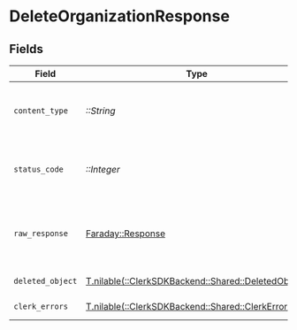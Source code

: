 # DeleteOrganizationResponse


## Fields

| Field                                                                                       | Type                                                                                        | Required                                                                                    | Description                                                                                 |
| ------------------------------------------------------------------------------------------- | ------------------------------------------------------------------------------------------- | ------------------------------------------------------------------------------------------- | ------------------------------------------------------------------------------------------- |
| `content_type`                                                                              | *::String*                                                                                  | :heavy_check_mark:                                                                          | HTTP response content type for this operation                                               |
| `status_code`                                                                               | *::Integer*                                                                                 | :heavy_check_mark:                                                                          | HTTP response status code for this operation                                                |
| `raw_response`                                                                              | [Faraday::Response](https://www.rubydoc.info/gems/faraday/Faraday/Response)                 | :heavy_check_mark:                                                                          | Raw HTTP response; suitable for custom response parsing                                     |
| `deleted_object`                                                                            | [T.nilable(::ClerkSDKBackend::Shared::DeletedObject)](../../models/shared/deletedobject.md) | :heavy_minus_sign:                                                                          | Deleted Object                                                                              |
| `clerk_errors`                                                                              | [T.nilable(::ClerkSDKBackend::Shared::ClerkErrors)](../../models/shared/clerkerrors.md)     | :heavy_minus_sign:                                                                          | Resource not found                                                                          |